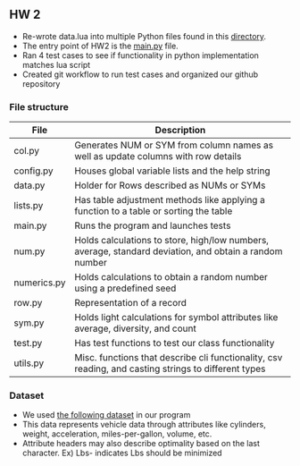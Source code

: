 ## HW 2

- Re-wrote data.lua into multiple Python files found in this [directory](../src/H2/main.py).
- The entry point of HW2 is the [main.py](../src/H2/main.py) file.
- Ran 4 test cases to see if functionality in python implementation matches lua script
- Created git workflow to run test cases and organized our github repository


### File structure

|File | Description |
|------|-------|
|col.py   | Generates NUM or SYM from column names as well as update columns with row details |
|config.py   | Houses global variable lists and the help string |
|data.py | Holder for Rows described as NUMs or SYMs |
|lists.py  | Has table adjustment methods like applying a function to a table or sorting the table |
|main.py | Runs the program and launches tests |
|num.py | Holds calculations to store, high/low numbers, average, standard deviation, and obtain a random number |
|numerics.py | Holds calculations to obtain a random number using a predefined seed |
|row.py | Representation of a record |
|sym.py | Holds light calculations for symbol attributes like average, diversity, and count |
|test.py | Has test functions to test our class functionality |
|utils.py | Misc. functions that describe cli functionality, csv reading, and casting strings to different types |

### Dataset

- We used [the following dataset](https://github.com/qchen59/ASE_2023Spring/blob/main/etc/data/auto93.csv) in our program
- This data represents vehicle data through attributes like cylinders, weight, acceleration, miles-per-gallon, volume, etc. 
- Attribute headers may also describe optimality based on the last character. Ex) Lbs- indicates Lbs should be minimized
